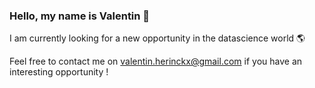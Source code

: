 ### Hello, my name is Valentin 👋

I am currently looking for a new opportunity in the datascience world 🌎

Feel free to contact me on valentin.herinckx@gmail.com if you have an interesting opportunity !
